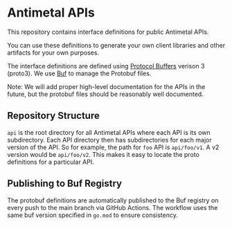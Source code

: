 # Antimetal APIs

This repository contains interface definitions for public Antimetal APIs.

You can use these definitions to generate your own client libraries and other artifacts for your own purposes.

The interface definitions are defined using [Protocol Buffers](https://protobuf.dev/) verison 3 (proto3).
We use [Buf](https://buf.build/) to manage the Protobuf files.

Note: We will add proper high-level documentation for the APIs in the future, but the protobuf files should be reasonably well documented.

## Repository Structure

`api` is the root directory for all Antimetal APIs where each API is its own subdirectory.
Each API directory then has subdirectories for each major version of the API.
So for example, the path for `foo` API is `api/foo/v1`. A v2 version would be `api/foo/v2`.
This makes it easy to locate the proto definitions for a particular API.

## Publishing to Buf Registry

The protobuf definitions are automatically published to the Buf registry on every push to the main branch via GitHub Actions.
The workflow uses the same buf version specified in `go.mod` to ensure consistency.
